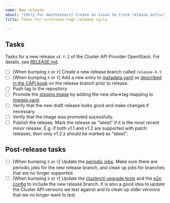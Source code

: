 ```yaml
---
name: New release
about: "[Only for maintainers] Create an issue to track release activities"
title: Tasks for v<release-tag> release cycle

---
```


## Tasks

Tasks for a new release `vX.Y.Z` of the Cluster API Provider OpenStack.
For details, see [RELEASE.md](https://github.com/kubernetes-sigs/cluster-api-provider-openstack/blob/main/RELEASE.md).

- [ ] [When bumping `X` or `Y`] Create a new release branch called `release-X.Y`.
- [ ] [When bumping `X` or `Y`] Add a new entry to [metadata.yaml](https://github.com/kubernetes-sigs/cluster-api-provider-openstack/blob/main/metadata.yaml)
  as [described in the CAPI book](https://cluster-api.sigs.k8s.io/clusterctl/provider-contract.html#metadata-yaml)
  on the release branch prior to release.
- [ ] Push tag to the repository.
- [ ] Promote the [staging image](https://console.cloud.google.com/cloud-build/builds?project=k8s-staging-capi-openstack) by
  adding the new sha=>tag mapping to [images.yaml](https://github.com/kubernetes/k8s.io/blob/main/registry.k8s.io/images/k8s-staging-capi-openstack/images.yaml).
- [ ] Verify that the new draft release looks good and make changes if necessary.
- [ ] Verify that the image was promoted sucessfully.
- [ ] Publish the release.
  Mark the release as "latest" if it is the most recent minor release.
  E.g. if both v1.1 and v1.2 are supported with patch releases, then only v1.2.z should be marked as "latest".

## Post-release tasks

- [ ] [When bumping `X` or `Y`] Update the [periodic jobs](https://github.com/kubernetes/test-infra/tree/master/config/jobs/kubernetes-sigs/cluster-api-provider-openstack).
  Make sure there are periodic jobs for the new release branch, and clean up jobs for branches that are no longer supported.
- [ ] [When bumping `X` or `Y`] Update the [clusterctl upgrade tests](https://github.com/kubernetes-sigs/cluster-api-provider-openstack/blob/main/test/e2e/suites/e2e/clusterctl_upgrade_test.go)
  and the [e2e config](https://github.com/kubernetes-sigs/cluster-api-provider-openstack/blob/main/test/e2e/data/e2e_conf.yaml)
  to include the new release branch.
  It is also a good idea to update the Cluster API versions we test against and to clean up older versions that we no longer want
  to test.
